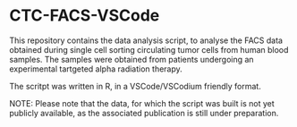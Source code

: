 # CTC-FACS-VSCode
This repository contains the data analysis script, to analyse the FACS data obtained during single cell sorting circulating tumor cells from human blood samples.
The samples were obtained from patients undergoing an experimental tartgeted alpha radiation therapy.

The scritpt was written in R, in a VSCode/VSCodium friendly format.

NOTE:
Please note that the data, for which the script was built is not yet publicly available, as the associated publication is still under preparation.
